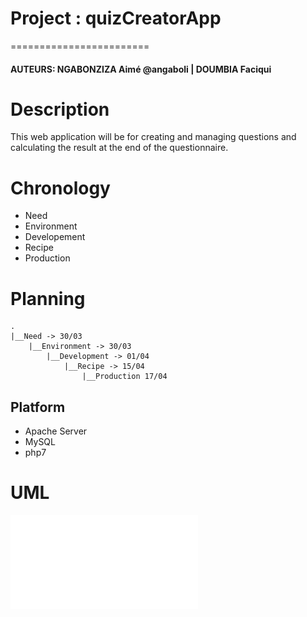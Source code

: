 # Project : quizCreatorApp
========================

#### AUTEURS: NGABONZIZA Aimé @angaboli | DOUMBIA Faciqui

Description
===========
This web application will be for creating and managing questions and calculating the result at the end of the questionnaire.

Chronology
==========

* Need
* Environment
* Developement
* Recipe
* Production

Planning
========
```
.
|__Need -> 30/03
    |__Environment -> 30/03
        |__Development -> 01/04
            |__Recipe -> 15/04
                |__Production 17/04

```
Platform
--------
* Apache Server
* MySQL
* php7

UML
===
![](model.pdf)